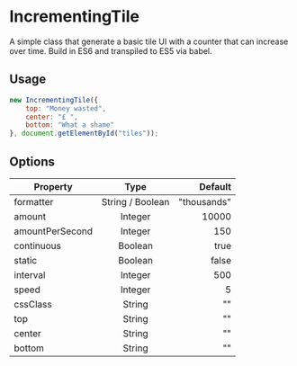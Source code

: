 # IncrementingTile

A simple class that generate a basic tile UI with a counter that can increase over time.
Build in ES6 and transpiled to ES5 via babel.

## Usage

```javascript
new IncrementingTile({
    top: "Money wasted",
    center: "£ ",
    bottom: "What a shame"
}, document.getElementById("tiles"));
```

## Options

| Property        | Type           | Default  |
| -------------- |:--------------:| --------:|
| formatter | String / Boolean | "thousands" |
| amount | Integer |  10000 |
| amountPerSecond | Integer | 150 |
| continuous | Boolean | true |
| static | Boolean | false |
| interval | Integer | 500 |
| speed | Integer | 5 |
| cssClass | String | "" |
| top | String | "" |
| center | String | "" |
| bottom | String | "" |